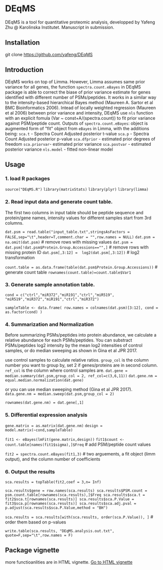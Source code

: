 # DEqMS
DEqMS is a tool for quantitative proteomic analysis, developped by Yafeng Zhu @ Karolinska Institutet. Manuscript in submission.

## Installation
git clone https://github.com/yafeng/DEqMS

## Introduction
DEqMS works on top of Limma. However, Limma assumes same prior variance for all genes, the function `spectra.count.eBayes` in DEqMS package  is able to correct the biase of prior variance estimate for genes identified with different number of PSMs/peptides. It works in a similar way to the intensity-based hierarchical Bayes method (Maureen A. Sartor et al BMC Bioinformatics 2006). Intead of locally weighted regression (Maureen et al 2006) between prior variance and intensity, DEqMS use `nls` function with an explicit fomula (Var ~ const+A/(spectra.count)) to fit prior variance against PSM/peptide count.
Outputs of `spectra.count.eBayes`:
object is augmented form of "fit" object from `eBayes` in Limma, with the additions being:
`sca.t`     - Spectra Count Adjusted posterior t-value
`sca.p`     - Spectra Count Adjusted posterior p-value
`sca.dfprior` - estimated prior degrees of freedom
`sca.priorvar`- estimated prior variance
`sca.postvar` - estimated posterior variance
`nls.model` - fitted non-linear model

## Usage
### 1. load R packages
`source("DEqMS.R")`
`library(matrixStats)`
`library(plyr)`
`library(limma)`


### 2. Read input data and generate count table.
The first two columns in input table should be peptide sequence and protein/gene names, intensity values for different samples start from 3rd columns.

`dat.psm = read.table("input_table.txt",stringsAsFactors = FALSE,sep="\t",header=T,comment.char = "",row.names = NULL)`
`dat.psm = na.omit(dat.psm)`   # remove rows with missing values
`dat.psm = dat.psm[!dat.psm$Protein.Group.Accessions=="",]`  # remove rows with missing protein ID
`dat.psm[,3:12] =  log2(dat.psm[,3:12])`  # log2 transformation

`count.table = as.data.frame(table(dat.psm$Protein.Group.Accessions))` # generate count table
`rownames(count.table)=count.table$Var1`

### 3. Generate sample annotation table.

`cond = c("ctrl","miR372","miR191","ctrl","miR519",
"miR519","miR372","miR191","ctrl","miR372")`

`sampleTable <- data.frame(
row.names = colnames(dat.psm)[3:12],
cond = as.factor(cond)
)`

### 4. Summarization and Normalization
Before summarizing PSMs/peptides into protein abundance, we calculate a relative abundance for each PSMs/peptides.
You can substract PSMs/peptides log2 intensity by the mean log2 intensities of control samples, or do median sweeping as shown  in Gina et al JPR 2017.

use control samples to calculate relative ratios. `group_col` is the column number you want to group by, set 2 if genes/proteins are in second column. `ref_col`  is the column where control samples are.
`dat.gene = median.summary(dat.psm,group_col = 2, ref_col=c(3,6,11))`
`dat.gene.nm = equal.median.normalization(dat.gene)`

or you can use median sweeping method (Gina et al JPR 2017).
`data.gene.nm = median.sweep(dat.psm,group_col = 2)`

`rownames(dat.gene.nm) = dat.gene[,1]`

### 5. Differential expression analysis

`gene.matrix = as.matrix(dat.gene.nm)`
`design = model.matrix(~cond,sampleTable)`

`fit1 <- eBayes(lmFit(gene.matrix,design))`
`fit1$count <- count.table[names(fit1$sigma),]$Freq`  # add PSM/peptide count values


`fit2 = spectra.count.eBayes(fit1,3)` # two arguements, a fit object (limm output), and the column number of coefficients

### 6. Output the results

`sca.results = topTable(fit2,coef = 3,n= Inf)`

`sca.results$gene = row.names(sca.results)
sca.results$PSM.count = psm.count.table[rownames(sca.results),]$Freq
sca.results$sca.t = fit2$sca.t[rownames(sca.results)]
sca.results$sca.P.Value = fit3$sca.p[rownames(sca.results)]
sca.results$sca.adj.pval = p.adjust(sca.results$sca.P.Value,method = "BH")`

`sca.results = sca.results[with(sca.results, order(sca.P.Value)), ]` # order them based on p-values

`write.table(sca.results, "DEqMS.analysis.out.txt", quote=F,sep="\t",row.names = F)`

## Package vignette
more functioanlities are in HTML vignette.  [Go to HTML vignette](https://yafeng.github.io/DEqMS/index.html)




